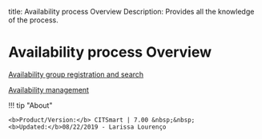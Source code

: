 title:  Availability process Overview
Description: Provides all the knowledge of the process.
# Availability process Overview

[Availability group registration and search](/en-us/citsmart-platform-7/processes/availability/availability-group.html)

[Availability management](/en-us/citsmart-platform-7/processes/availability/availability-management.html)

!!! tip "About"

    <b>Product/Version:</b> CITSmart | 7.00 &nbsp;&nbsp;
    <b>Updated:</b>08/22/2019 - Larissa Lourenço
